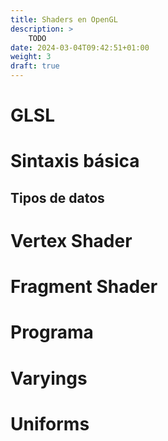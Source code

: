 ```yaml
---
title: Shaders en OpenGL
description: >
    TODO
date: 2024-03-04T09:42:51+01:00
weight: 3
draft: true
---
```


# GLSL
# Sintaxis básica
## Tipos de datos

# Vertex Shader
# Fragment Shader
# Programa

# Varyings
# Uniforms
